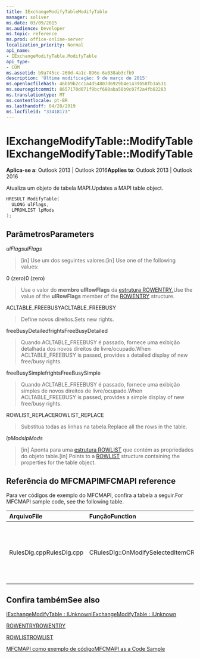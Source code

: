 ```yaml
---
title: IExchangeModifyTableModifyTable
manager: soliver
ms.date: 03/09/2015
ms.audience: Developer
ms.topic: reference
ms.prod: office-online-server
localization_priority: Normal
api_name:
- IExchangeModifyTable.ModifyTable
api_type:
- COM
ms.assetid: b9a745cc-260d-4a1c-896e-6a038ab3cfb9
description: 'Última modificação: 9 de março de 2015'
ms.openlocfilehash: 46bb9b2cc1a4d54807d6929b4e1439b58fb3a531
ms.sourcegitcommit: 8657170d071f9bcf680aba50b9c07f2a4fb82283
ms.translationtype: MT
ms.contentlocale: pt-BR
ms.lasthandoff: 04/28/2019
ms.locfileid: "33418173"
---
```

# <a name="iexchangemodifytablemodifytable"></a><span data-ttu-id="c34be-103">IExchangeModifyTable::ModifyTable</span><span class="sxs-lookup"><span data-stu-id="c34be-103">IExchangeModifyTable::ModifyTable</span></span>

  
  
<span data-ttu-id="c34be-104">**Aplica-se a**: Outlook 2013 | Outlook 2016</span><span class="sxs-lookup"><span data-stu-id="c34be-104">**Applies to**: Outlook 2013 | Outlook 2016</span></span> 
  
<span data-ttu-id="c34be-105">Atualiza um objeto de tabela MAPI.</span><span class="sxs-lookup"><span data-stu-id="c34be-105">Updates a MAPI table object.</span></span>
  
```cpp
HRESULT ModifyTable( 
  ULONG ulFlags, 
  LPROWLIST lpMods 
); 

```

## <a name="parameters"></a><span data-ttu-id="c34be-106">Parâmetros</span><span class="sxs-lookup"><span data-stu-id="c34be-106">Parameters</span></span>

 <span data-ttu-id="c34be-107">_ulFlags_</span><span class="sxs-lookup"><span data-stu-id="c34be-107">_ulFlags_</span></span>
  
> <span data-ttu-id="c34be-108">[in] Use um dos seguintes valores:</span><span class="sxs-lookup"><span data-stu-id="c34be-108">[in] Use one of the following values:</span></span> 
    
<span data-ttu-id="c34be-109">0 (zero)</span><span class="sxs-lookup"><span data-stu-id="c34be-109">0 (zero)</span></span>
  
> <span data-ttu-id="c34be-110">Use o valor do **membro ulRowFlags** da [estrutura ROWENTRY.](rowentry.md)</span><span class="sxs-lookup"><span data-stu-id="c34be-110">Use the value of the **ulRowFlags** member of the [ROWENTRY](rowentry.md) structure.</span></span> 
    
<span data-ttu-id="c34be-111">ACLTABLE_FREEBUSY</span><span class="sxs-lookup"><span data-stu-id="c34be-111">ACLTABLE_FREEBUSY</span></span>
  
> <span data-ttu-id="c34be-112">Define novos direitos.</span><span class="sxs-lookup"><span data-stu-id="c34be-112">Sets new rights.</span></span>
    
<span data-ttu-id="c34be-113">freeBusyDetailed</span><span class="sxs-lookup"><span data-stu-id="c34be-113">frightsFreeBusyDetailed</span></span>
  
> <span data-ttu-id="c34be-114">Quando ACLTABLE_FREEBUSY é passado, fornece uma exibição detalhada dos novos direitos de livre/ocupado.</span><span class="sxs-lookup"><span data-stu-id="c34be-114">When ACLTABLE_FREEBUSY is passed, provides a detailed display of new free/busy rights.</span></span>
    
<span data-ttu-id="c34be-115">freeBusySimple</span><span class="sxs-lookup"><span data-stu-id="c34be-115">frightsFreeBusySimple</span></span>
  
> <span data-ttu-id="c34be-116">Quando ACLTABLE_FREEBUSY é passado, fornece uma exibição simples de novos direitos de livre/ocupado.</span><span class="sxs-lookup"><span data-stu-id="c34be-116">When ACLTABLE_FREEBUSY is passed, provides a simple display of new free/busy rights.</span></span>
    
<span data-ttu-id="c34be-117">ROWLIST_REPLACE</span><span class="sxs-lookup"><span data-stu-id="c34be-117">ROWLIST_REPLACE</span></span>
  
> <span data-ttu-id="c34be-118">Substitua todas as linhas na tabela.</span><span class="sxs-lookup"><span data-stu-id="c34be-118">Replace all the rows in the table.</span></span>
    
 <span data-ttu-id="c34be-119">_lpMods_</span><span class="sxs-lookup"><span data-stu-id="c34be-119">_lpMods_</span></span>
  
> <span data-ttu-id="c34be-120">[in] Aponta para uma [estrutura ROWLIST](rowlist.md) que contém as propriedades do objeto table.</span><span class="sxs-lookup"><span data-stu-id="c34be-120">[in] Points to a [ROWLIST](rowlist.md) structure containing the properties for the table object.</span></span> 
    
## <a name="mfcmapi-reference"></a><span data-ttu-id="c34be-121">Referência do MFCMAPI</span><span class="sxs-lookup"><span data-stu-id="c34be-121">MFCMAPI reference</span></span>

<span data-ttu-id="c34be-122">Para ver códigos de exemplo do MFCMAPI, confira a tabela a seguir.</span><span class="sxs-lookup"><span data-stu-id="c34be-122">For MFCMAPI sample code, see the following table.</span></span>
  
|<span data-ttu-id="c34be-123">**Arquivo**</span><span class="sxs-lookup"><span data-stu-id="c34be-123">**File**</span></span>|<span data-ttu-id="c34be-124">**Função**</span><span class="sxs-lookup"><span data-stu-id="c34be-124">**Function**</span></span>|<span data-ttu-id="c34be-125">**Comentário**</span><span class="sxs-lookup"><span data-stu-id="c34be-125">**Comment**</span></span>|
|:-----|:-----|:-----|
|<span data-ttu-id="c34be-126">RulesDlg.cpp</span><span class="sxs-lookup"><span data-stu-id="c34be-126">RulesDlg.cpp</span></span>  <br/> |<span data-ttu-id="c34be-127">CRulesDlg::OnModifySelectedItem</span><span class="sxs-lookup"><span data-stu-id="c34be-127">CRulesDlg::OnModifySelectedItem</span></span>  <br/> |<span data-ttu-id="c34be-128">MFCMAPI usa o **método IExchangeModifyTable::ModifyTable** para gravar uma regra modificada de volta no índice de regras.</span><span class="sxs-lookup"><span data-stu-id="c34be-128">MFCMAPI uses the **IExchangeModifyTable::ModifyTable** method to write a modified rule back to the table of rules.</span></span>  <br/> |
   
## <a name="see-also"></a><span data-ttu-id="c34be-129">Confira também</span><span class="sxs-lookup"><span data-stu-id="c34be-129">See also</span></span>



[<span data-ttu-id="c34be-130">IExchangeModifyTable : IUnknown</span><span class="sxs-lookup"><span data-stu-id="c34be-130">IExchangeModifyTable : IUnknown</span></span>](iexchangemodifytableiunknown.md)
  
[<span data-ttu-id="c34be-131">ROWENTRY</span><span class="sxs-lookup"><span data-stu-id="c34be-131">ROWENTRY</span></span>](rowentry.md)
  
[<span data-ttu-id="c34be-132">ROWLIST</span><span class="sxs-lookup"><span data-stu-id="c34be-132">ROWLIST</span></span>](rowlist.md)


[<span data-ttu-id="c34be-133">MFCMAPI como exemplo de código</span><span class="sxs-lookup"><span data-stu-id="c34be-133">MFCMAPI as a Code Sample</span></span>](mfcmapi-as-a-code-sample.md)

